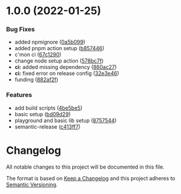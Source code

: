 # 1.0.0 (2022-01-25)


### Bug Fixes

* added npmignore ([0a5b099](https://github.com/alvarosabu/tresjs/commit/0a5b099ead15aff7ed16ceaacdb82f928f1cfca3))
* added pnpm action setup ([b857446](https://github.com/alvarosabu/tresjs/commit/b8574464d2b571a4d4710554d20ad4edf8c6b898))
* c'mon ci ([67c1290](https://github.com/alvarosabu/tresjs/commit/67c129020f62fa8306e97ec686b201b5f77f66bd))
* change node setup action ([578bc7f](https://github.com/alvarosabu/tresjs/commit/578bc7f6617d6923971410ceacf4fb2845fe11f1))
* **ci:** added missing dependency ([860ac27](https://github.com/alvarosabu/tresjs/commit/860ac2735ae70edef6b36d79ee20748f3d83f4e6))
* **ci:** fixed error on release config ([32e3e46](https://github.com/alvarosabu/tresjs/commit/32e3e46ded8ed5b311e023d890fbd213c792755a))
* funding ([882af2f](https://github.com/alvarosabu/tresjs/commit/882af2fd558a8a376ed41ec0ce19d17e738a186b))


### Features

* add build scripts ([4be5be5](https://github.com/alvarosabu/tresjs/commit/4be5be5781c599803461389d5eff7cf6d9b08b60))
* basic setup ([bd09d29](https://github.com/alvarosabu/tresjs/commit/bd09d292cdd5386bdb9470a16f4c094baf14384a))
* playground and basic lib setup ([8757544](https://github.com/alvarosabu/tresjs/commit/8757544462dc76a27fd1c389adfa66a9bb77ec35))
* semantic-release ([c413ff7](https://github.com/alvarosabu/tresjs/commit/c413ff71f7db6bff206a743ff6b54e6e9d6185ac))

# Changelog

All notable changes to this project will be documented in this file.

The format is based on [Keep a Changelog](http://keepachangelog.com/en/1.0.0/)
and this project adheres to [Semantic Versioning](http://semver.org/spec/v2.0.0.html).
